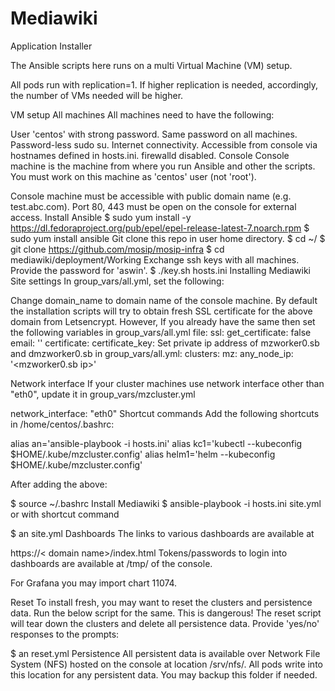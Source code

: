 # Mediawiki

Application Installer

The Ansible scripts here runs on a multi Virtual Machine (VM) setup.

All pods run with replication=1. If higher replication is needed, accordingly, the number of VMs needed will be higher.

VM setup
All machines
All machines need to have the following:

User 'centos' with strong password. Same password on all machines.
Password-less sudo su.
Internet connectivity.
Accessible from console via hostnames defined in hosts.ini.
firewalld disabled.
Console
Console machine is the machine from where you run Ansible and other the scripts. You must work on this machine as 'centos' user (not 'root').

Console machine must be accessible with public domain name (e.g. test.abc.com).
Port 80, 443 must be open on the console for external access.
Install Ansible
$ sudo yum install -y https://dl.fedoraproject.org/pub/epel/epel-release-latest-7.noarch.rpm
$ sudo yum install ansible
Git clone this repo in user home directory.
$ cd ~/
$ git clone https://github.com/mosip/mosip-infra
$ cd mediawiki/deployment/Working
Exchange ssh keys with all machines. Provide the password for 'aswin'.
$ ./key.sh hosts.ini
Installing Mediawiki
Site settings
In group_vars/all.yml, set the following:

Change domain_name to domain name of the console machine.
By default the installation scripts will try to obtain fresh SSL certificate for the above domain from Letsencrypt. However, If you already have the same then set the following variables in group_vars/all.yml file:
ssl:
  get_certificate: false
  email: ''
  certificate: <certificate dir>
  certificate_key: <private key path> 
Set private ip address of mzworker0.sb and dmzworker0.sb in group_vars/all.yml:
clusters:
  mz:
    any_node_ip: '<mzworker0.sb ip>'

Network interface
If your cluster machines use network interface other than "eth0", update it in group_vars/mzcluster.yml

network_interface: "eth0"
Shortcut commands
Add the following shortcuts in /home/centos/.bashrc:

alias an='ansible-playbook -i hosts.ini'
alias kc1='kubectl --kubeconfig $HOME/.kube/mzcluster.config'
alias helm1='helm --kubeconfig $HOME/.kube/mzcluster.config'

After adding the above:

  $ source  ~/.bashrc
Install Mediawiki
$ ansible-playbook -i hosts.ini site.yml
or with shortcut command

$ an site.yml
Dashboards
The links to various dashboards are available at

https://< domain name>/index.html
Tokens/passwords to login into dashboards are available at /tmp/ of the console.

For Grafana you may import chart 11074.

Reset
To install fresh, you may want to reset the clusters and persistence data. Run the below script for the same. This is dangerous! The reset script will tear down the clusters and delete all persistence data. Provide 'yes/no' responses to the prompts:

$ an reset.yml
Persistence
All persistent data is available over Network File System (NFS) hosted on the console at location /srv/nfs/. All pods write into this location for any persistent data. You may backup this folder if needed.
